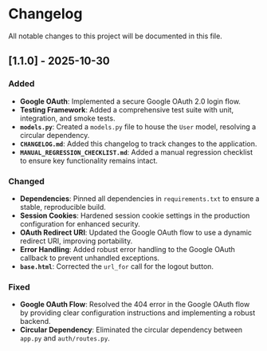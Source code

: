 # Changelog

All notable changes to this project will be documented in this file.

## [1.1.0] - 2025-10-30

### Added

*   **Google OAuth**: Implemented a secure Google OAuth 2.0 login flow.
*   **Testing Framework**: Added a comprehensive test suite with unit, integration, and smoke tests.
*   **`models.py`**: Created a `models.py` file to house the `User` model, resolving a circular dependency.
*   **`CHANGELOG.md`**: Added this changelog to track changes to the application.
*   **`MANUAL_REGRESSION_CHECKLIST.md`**: Added a manual regression checklist to ensure key functionality remains intact.

### Changed

*   **Dependencies**: Pinned all dependencies in `requirements.txt` to ensure a stable, reproducible build.
*   **Session Cookies**: Hardened session cookie settings in the production configuration for enhanced security.
*   **OAuth Redirect URI**: Updated the Google OAuth flow to use a dynamic redirect URI, improving portability.
*   **Error Handling**: Added robust error handling to the Google OAuth callback to prevent unhandled exceptions.
*   **`base.html`**: Corrected the `url_for` call for the logout button.

### Fixed

*   **Google OAuth Flow**: Resolved the 404 error in the Google OAuth flow by providing clear configuration instructions and implementing a robust backend.
*   **Circular Dependency**: Eliminated the circular dependency between `app.py` and `auth/routes.py`.
